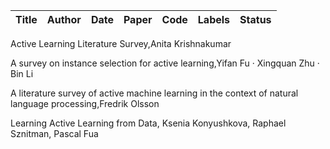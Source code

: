 |Title|Author|Date|Paper|Code|Labels|Status|
|---|---|---|---|---|---|---|


Active Learning Literature Survey,Anita Krishnakumar

A survey on instance selection for active learning,Yifan Fu · Xingquan Zhu · Bin Li

A literature survey of active machine learning in the context of natural language processing,Fredrik Olsson

Learning Active Learning from Data, Ksenia Konyushkova, Raphael Sznitman, Pascal Fua
